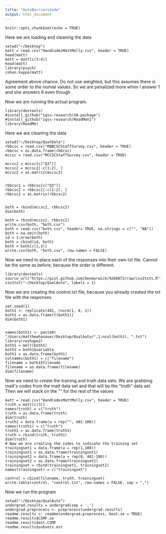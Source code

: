 ```yaml
---
title: "AutoBarriersCode"
output: html_document
---
```


```{r setup, include=FALSE}
knitr::opts_chunk$set(echo = TRUE)
```
Here we are loading and cleaning the data
```{r}
setwd("~/Desktop")
matt = read.csv("HandCodesMattMolly.csv", header = TRUE)
head(matt)
matt = matt[c(3:4)]
head(matt)
library(psych)
cohen.kappa(matt)

```
Agreement above chance.  Do not use weighted, but this assumes there is some order to the nomial values.  So we are penalized more when I answer 1 and she answers 6 even though 

Now we are running the actual program.
```{r}
library(devtools)
#install_github("iqss-research/VA-package")
#install_github("iqss-research/ReadMeV1")
library(ReadMe)
```
Here we are cleaning the data
```{r}
setwd("~/Desktop/QualData")
rbbcsc = read.csv("RBBCSCStaffSurvey.csv", header = TRUE)
rbbcsc = as.data.frame(rbbcsc)
mccsc = read.csv("MCCSCStaffSurvey.csv", header = TRUE)

mccsc2 = mccsc[c("Q3")]
mccsc2 = mccsc2[-c(1:2), ]
mccsc2 = as.matrix(mccsc2)


rbbcsc1 = rbbcsc[c("Q3")]
rbbcsc2 = rbbcsc1[-c(1:2), ]
rbbcsc2 = as.matrix(rbbcsc2)


both = rbind(mccsc2, rbbcsc2)
dim(both)

both = rbind(mccsc2, rbbcsc2)
write.csv(both, "both.csv")
both = read.csv("both.csv", header= TRUE, na.strings = c("", "NA"))
both = na.omit(both)
id = 1:nrow(both)
both = cbind(id, both)
both = both[c(1,3)]
write.csv(both, "both.csv", row.names = FALSE)
```
Now we need to place each of the responses into their own txt file.  Cannot be the same as before, because the order is different. 
```{r}
library(devtools)
source_url("https://gist.github.com/benmarwick/9266072/raw/csv2txts.R")
csv2txt("~/Desktop/QualAuto", labels = 1)
```


Now we are creating the control.txt file, because you already created the txt file with the responses
```{r}
set.seed(1)
both1 <- replicate(401, rnorm(1, 0, 1))  
both1 = as.data.frame(t(both1))
dim(both1)


names(both1) <- paste0( "/Users/matthewhanauer/Desktop/QualAuto/",1:ncol(both1), ".txt")
library(reshape2)
both1 = melt(both1)
both1 = both1$variable
both1 = as.data.frame(both1)
colnames(both1) = c("filename")
filename = both1$filename
filename = as.data.frame(filename)
dim(filename)
```
Now we need to create the training and truth data sets.  We are grabbing matt's codes from the matt data set and that will be the "truth" data set.  Then we will stack on the "" for the rest of the values
```{r}
matt = read.csv("HandCodesMattMolly.csv", header = TRUE)
truth = matt[c(3)]
names(truth) = c("truth")
truth = as.data.frame(truth)
dim(truth)
truth1 = data.frame(a = rep("", 401-100))
names(truth1) = c("truth")
truth1 = as.data.frame(truth1)
truth = rbind(truth, truth1)
dim(truth)
# Now we are creating the codes to indicate the training set
trainingset1 = data.frame(a = rep(1,100))
trainingset1 = as.data.frame(trainingset1)
trainingset2 = data.frame(a = rep(0, 401-100))
trainingset2 = as.data.frame(trainingset2)
trainingset = rbind(trainingset1, trainingset2)
names(trainingset) = c("trainingset")

control = cbind(filename, truth, trainingset)
write.table(control, "control.txt", row.names = FALSE, sep = ",")
```
Now we run the program
```{r}
setwd("~/Desktop/QualAuto")
undergrad.results = undergrad(sep = ',')
undergrad.preprocess <- preprocess(undergrad.results)
readme.results <- readme(undergrad.preprocess, boot.se = TRUE)
readme.results$CSMF.se
readme.results$est.CSMF
readme.results$subsets.est
```

